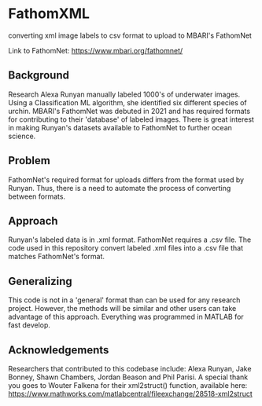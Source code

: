 # FathomXML
converting xml image labels to csv format to upload to MBARI's FathomNet

Link to FathomNet: https://www.mbari.org/fathomnet/

## Background
Research Alexa Runyan manually labeled 1000's of underwater images. Using a Classification ML algorithm, she identified six different species of urchin. MBARI's FathomNet was debuted in 2021 and has required formats for contributing to their 'database' of labeled images. There is great interest in making Runyan's datasets available to FathomNet to further ocean science.

## Problem
FathomNet's required format for uploads differs from the format used by Runyan. Thus, there is a need to automate the process of converting between formats.

## Approach
Runyan's labeled data is in .xml format. FathomNet requires a .csv file. The code used in this repository convert labeled .xml files into a .csv file that matches FathomNet's format. 

## Generalizing
This code is not in a 'general' format than can be used for any research project. However, the methods will be similar and other users can take advantage of this approach. Everything was programmed in MATLAB for fast develop. 

## Acknowledgements
Researchers that contributed to this codebase include: Alexa Runyan, Jake Bonney, Shawn Chambers, Jordan Beason and Phil Parisi.
A special thank you goes to Wouter Falkena for their xml2struct() function, available here: https://www.mathworks.com/matlabcentral/fileexchange/28518-xml2struct
